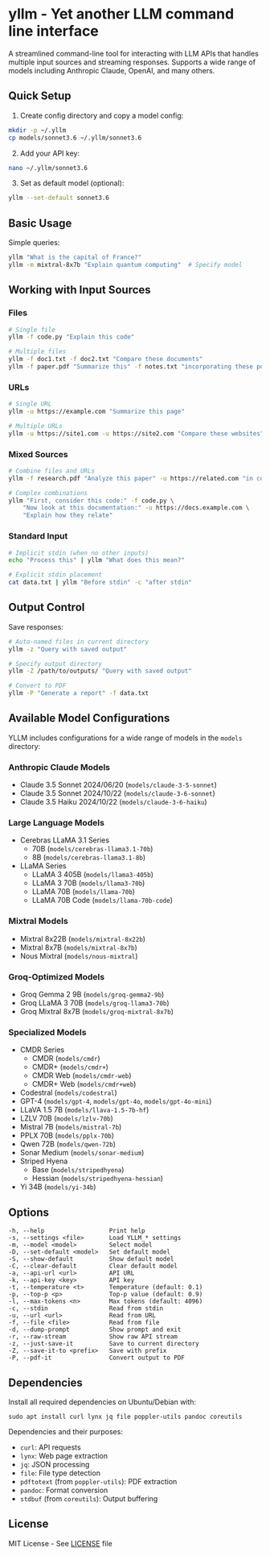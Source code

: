 # yllm - Yet another LLM command line interface

A streamlined command-line tool for interacting with LLM APIs that handles multiple input sources and streaming responses. Supports a wide range of models including Anthropic Claude, OpenAI, and many others.

## Quick Setup

1. Create config directory and copy a model config:
```bash
mkdir -p ~/.yllm
cp models/sonnet3.6 ~/.yllm/sonnet3.6
```

2. Add your API key:
```bash
nano ~/.yllm/sonnet3.6
```

3. Set as default model (optional):
```bash
yllm --set-default sonnet3.6
```

## Basic Usage

Simple queries:
```bash
yllm "What is the capital of France?"
yllm -m mixtral-8x7b "Explain quantum computing"  # Specify model
```

## Working with Input Sources

### Files
```bash
# Single file
yllm -f code.py "Explain this code"

# Multiple files
yllm -f doc1.txt -f doc2.txt "Compare these documents"
yllm -f paper.pdf "Summarize this" -f notes.txt "incorporating these points"
```

### URLs
```bash
# Single URL
yllm -u https://example.com "Summarize this page"

# Multiple URLs
yllm -u https://site1.com -u https://site2.com "Compare these websites"
```

### Mixed Sources
```bash
# Combine files and URLs
yllm -f research.pdf "Analyze this paper" -u https://related.com "in context of this article"

# Complex combinations
yllm "First, consider this code:" -f code.py \
    "Now look at this documentation:" -u https://docs.example.com \
    "Explain how they relate"
```

### Standard Input
```bash
# Implicit stdin (when no other inputs)
echo "Process this" | yllm "What does this mean?"

# Explicit stdin placement
cat data.txt | yllm "Before stdin" -c "after stdin"
```

## Output Control

Save responses:
```bash
# Auto-named files in current directory
yllm -z "Query with saved output"

# Specify output directory
yllm -Z /path/to/outputs/ "Query with saved output"

# Convert to PDF
yllm -P "Generate a report" -f data.txt
```

## Available Model Configurations

YLLM includes configurations for a wide range of models in the `models` directory:

### Anthropic Claude Models
- Claude 3.5 Sonnet 2024/06/20 (`models/claude-3-5-sonnet`)
- Claude 3.5 Sonnet 2024/10/22 (`models/claude-3-6-sonnet`)
- Claude 3.5 Haiku 2024/10/22 (`models/claude-3-6-haiku`)

### Large Language Models
- Cerebras LLaMA 3.1 Series
  - 70B (`models/cerebras-llama3.1-70b`)
  - 8B (`models/cerebras-llama3.1-8b`)
- LLaMA Series
  - LLaMA 3 405B (`models/llama3-405b`)
  - LLaMA 3 70B (`models/llama3-70b`)
  - LLaMA 70B (`models/llama-70b`)
  - LLaMA 70B Code (`models/llama-70b-code`)

### Mixtral Models
- Mixtral 8x22B (`models/mixtral-8x22b`)
- Mixtral 8x7B (`models/mixtral-8x7b`)
- Nous Mixtral (`models/nous-mixtral`)

### Groq-Optimized Models
- Groq Gemma 2 9B (`models/groq-gemma2-9b`)
- Groq LLaMA 3 70B (`models/groq-llama3-70b`)
- Groq Mixtral 8x7B (`models/groq-mixtral-8x7b`)

### Specialized Models
- CMDR Series
  - CMDR (`models/cmdr`)
  - CMDR+ (`models/cmdr+`)
  - CMDR Web (`models/cmdr-web`)
  - CMDR+ Web (`models/cmdr+web`)
- Codestral (`models/codestral`)
- GPT-4 (`models/gpt-4`, `models/gpt-4o`, `models/gpt-4o-mini`)
- LLaVA 1.5 7B (`models/llava-1.5-7b-hf`)
- LZLV 70B (`models/lzlv-70b`)
- Mistral 7B (`models/mistral-7b`)
- PPLX 70B (`models/pplx-70b`)
- Qwen 72B (`models/qwen-72b`)
- Sonar Medium (`models/sonar-medium`)
- Striped Hyena
  - Base (`models/stripedhyena`)
  - Hessian (`models/stripedhyena-hessian`)
- Yi 34B (`models/yi-34b`)

## Options

```shell
-h, --help                  Print help
-s, --settings <file>       Load YLLM_* settings
-m, --model <model>         Select model
-D, --set-default <model>   Set default model
-S, --show-default          Show default model
-C, --clear-default         Clear default model
-a, --api-url <url>         API URL
-k, --api-key <key>         API key
-t, --temperature <t>       Temperature (default: 0.1)
-p, --top-p <p>             Top-p value (default: 0.9)
-l, --max-tokens <n>        Max tokens (default: 4096)
-c, --stdin                 Read from stdin
-u, --url <url>             Read from URL
-f, --file <file>           Read from file
-d, --dump-prompt           Show prompt and exit
-r, --raw-stream            Show raw API stream
-z, --just-save-it          Save to current directory
-Z, --save-it-to <prefix>   Save with prefix
-P, --pdf-it                Convert output to PDF
```

## Dependencies

Install all required dependencies on Ubuntu/Debian with:

```shell
sudo apt install curl lynx jq file poppler-utils pandoc coreutils
```

Dependencies and their purposes:
- `curl`: API requests
- `lynx`: Web page extraction
- `jq`: JSON processing
- `file`: File type detection
- `pdftotext` (from `poppler-utils`): PDF extraction
- `pandoc`: Format conversion
- `stdbuf` (from `coreutils`): Output buffering

## License

MIT License - See [LICENSE](LICENSE) file
